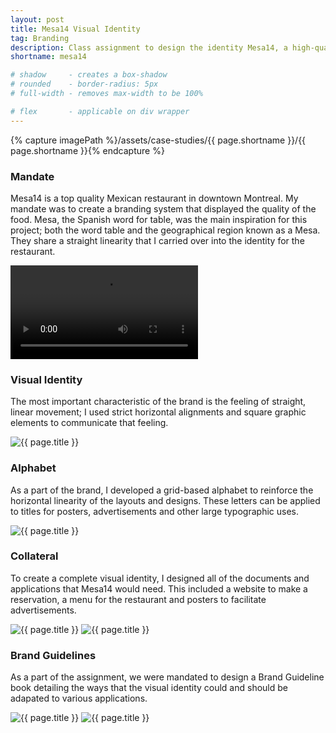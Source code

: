 ```yaml
---
layout: post
title: Mesa14 Visual Identity
tag: Branding
description: Class assignment to design the identity Mesa14, a high-quality Mexican restaurant.
shortname: mesa14

# shadow 	 - creates a box-shadow
# rounded 	 - border-radius: 5px
# full-width - removes max-width to be 100%

# flex       - applicable on div wrapper
---
```

{% capture imagePath %}/assets/case-studies/{{ page.shortname }}/{{ page.shortname }}{% endcapture %}


### Mandate
Mesa14 is a top quality Mexican restaurant in downtown Montreal. My mandate was to create a branding system that displayed the quality of the food. Mesa, the Spanish word for table, was the main inspiration for this project; both the word table and the geographical region known as a Mesa. They share a straight linearity that I carried over into the identity for the restaurant.

<video preload="metadata" loop autoplay tabindex="0">
	<source src="{{ imagePath }}_logo.webm" type="video/webm">
	<source src="{{ imagePath }}_logo.mp4" type="video/mp4">
	<p>Your browser does not support the video tag.</p>
</video>

### Visual Identity
The most important characteristic of the brand is the feeling of straight, linear movement; I used strict horizontal alignments and square graphic elements to communicate that feeling.

<div>
	<img src="{{ imagePath }}_mockup.png" alt="{{ page.title }}" class="full-width">
</div>

### Alphabet
As a part of the brand, I developed a grid-based alphabet to reinforce the horizontal linearity of the layouts and designs. These letters can be applied to titles for posters, advertisements and other large typographic uses.

<div>
	<img src="{{ imagePath }}_alphabet.png" alt="{{ page.title }}">
</div>

### Collateral
To create a complete visual identity, I designed all of the documents and applications that Mesa14 would need. This included a website to make a reservation, a menu for the restaurant and posters to facilitate advertisements.

<div>
	<img src="{{ imagePath }}_mobile.png" alt="{{ page.title }}" class="full-width">
	<img src="{{ imagePath }}_menu.jpg" alt="{{ page.title }}" class="shadow rounded">
</div>

	
### Brand Guidelines
As a part of the assignment, we were mandated to design a Brand Guideline book detailing the ways that the visual identity could and should be adapated to various applications.

<div>
	<img src="{{ imagePath }}_book-1.jpg" alt="{{ page.title }}" class="shadow">
	<img src="{{ imagePath }}_book-2.jpg" alt="{{ page.title }}" class="shadow">
</div>
